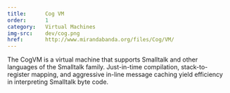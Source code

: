 ```yaml
---
title:      Cog VM
order:      1
category:   Virtual Machines
img-src:    dev/cog.png
href:       http://www.mirandabanda.org/files/Cog/VM/
---
```

The CogVM is a virtual machine that supports Smalltalk and other languages of
the Smalltalk family. Just-in-time compilation, stack-to-register mapping, and
aggressive in-line message caching yield efficiency in interpreting Smalltalk
byte code.